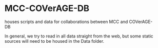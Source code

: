 # MCC-COVerAGE-DB
houses scripts and data for collaborations between MCC and COVerAGE-DB

In general, we try to read in all data straight from the web, but some static sources will need to be housed in the Data folder.
